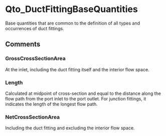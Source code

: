 # Qto_DuctFittingBaseQuantities

Base quantities that are common to the definition of all types and occurrences of duct fittings.


## Comments

### GrossCrossSectionArea

At the inlet, including the duct fitting itself and the interior flow space.

### Length

Calculated at midpoint of cross-section and equal to the distance along the flow path from the port inlet to the port outlet. For junction fittings, it indicates the length of the longest flow path.

### NetCrossSectionArea

Including the duct fitting and excluding the interior flow space.


